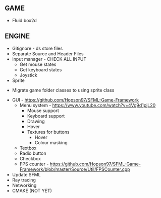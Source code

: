 GAME
-----------------------------------------------------------------
* Fluid box2d


ENGINE
-----------------------------------------------------------------
* Gitignore - ds store files
* Separate Source and Header Files
* Input manager - CHECK ALL INPUT
    - Get mouse states
    - Get keyboard states
    - Joystick
* Sprite
- Migrate game folder classes to using sprite class
* GUI - https://github.com/Hopson97/SFML-Game-Framework
    - Menu system - https://www.youtube.com/watch?v=4Vg9d1pjL20
        - Mouse support
        - Keyboard support
        - Drawing
        - Hover
        - Textures for buttons 
            - Hover
            - Colour masking
    - Textbox
    - Radio button
    - Checkbox
    - FPS counter - https://github.com/Hopson97/SFML-Game-Framework/blob/master/Source/Util/FPSCounter.cpp
* Update SFML
* Ray tracing
* Networking
* CMAKE (NOT YET)
